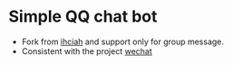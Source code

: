 # Simple QQ chat bot

 - Fork from [ihciah](https://github.com/ihciah/simple-qq-bot) and support only for group message.
 - Consistent with the project [wechat](https://github.com/skyduy/wechat)

